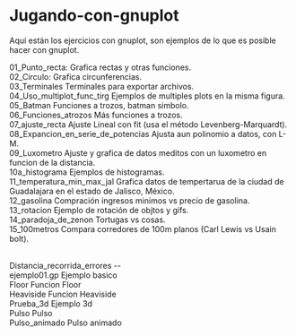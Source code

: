 # Jugando-con-gnuplot

Aquí están los ejercicios con gnuplot, son ejemplos de lo que es posible hacer con gnuplot.

01_Punto_recta:                           Grafica rectas y otras funciones.<br>
02_Circulo:                               Grafica circunferencias.<br>
03_Terminales                             Terminales para exportar archivos.<br>
04_Uso_multiplot_func_tirg                Ejemplos de multiples plots en la misma figura.<br>
05_Batman                                 Funciones a trozos, batman simbolo.<br>
06_Funciones_atrozos                      Más funciones a trozos.<br>
07_ajuste_recta                           Ajuste Lineal con fit (usa el método Levenberg-Marquardt).<br>
08_Expancion_en_serie_de_potencias        Ajusta aun polinomio a datos, con L-M.<br>
09_Luxometro                              Ajuste y grafica de datos meditos con un luxometro en funcion de la distancia.<br>
10a_histograma                            Ejemplos de histogramas.<br>
11_temperatura_min_max_jal                Grafica datos de tempertarua de la ciudad de Guadalajara en el estado de Jalisco, México.<br>
12_gasolina                               Compración ingresos minimos vs precio de gasolina.<br>
13_rotacion                               Ejemplo de rotación de objtos y gifs.<br>
14_paradoja_de_zenon                      Tortugas vs cosas.<br>
15_100metros                              Compara corredores de 100m planos (Carl Lewis vs Usain bolt).<br><br>

Distancia_recorrida_errores               --<br>
ejemplo01.gp                              Ejemplo basico  <br>
Floor                                     Funcion Floor <br>
Heaviside                                 Funcion Heaviside <br>
Prueba_3d                                 Ejemplo 3d <br>
Pulso                                     Pulso <br>
Pulso_animado                             Pulso animado   <br>
